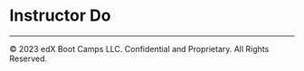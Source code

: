 # Instructor Do

---

© 2023 edX Boot Camps LLC. Confidential and Proprietary. All Rights Reserved.

